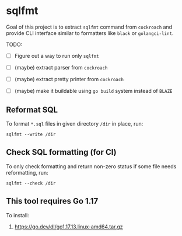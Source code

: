 # sqlfmt

Goal of this project is to extract `sqlfmt` command from `cockroach` and
provide CLI interface similar to formatters like `black` or `golangci-lint`.

TODO:
- [ ] Figure out a way to run only `sqlfmt`
- [ ] (maybe) extract parser from `cockroach`
- [ ] (maybe) extract pretty printer from `cockroach`
- [ ] (maybe) make it buildable using `go build` system instead of `BLAZE`


## Reformat SQL

To format `*.sql` files in given directory `/dir` in place, run:
```
sqlfmt --write /dir
```

## Check SQL formatting (for CI)

To only check formatting and return non-zero status if some file needs reformatting, run:
```
sqlfmt --check /dir
```

## This tool requires Go 1.17

To install:
1. https://go.dev/dl/go1.17.13.linux-amd64.tar.gz
